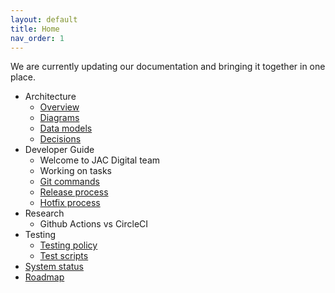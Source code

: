 ```yaml
---
layout: default
title: Home
nav_order: 1
---
```


We are currently updating our documentation and bringing it together in one place.

- Architecture
  - [Overview](architecture/overview.md)
  - [Diagrams](architecture/index.md)
  - [Data models](architecture/data-models/index.md)
  - [Decisions](architecture/decisions/index.md)
- Developer Guide
  - Welcome to JAC Digital team
  - Working on tasks
  - [Git commands](git-commands.md)
  - [Release process](release-process.md)
  - [Hotfix process](hotfix-process.md)
- Research
  - Github Actions vs CircleCI
- Testing
  - [Testing policy](testing-policy.md)
  - [Test scripts](test-scripts.md)
- [System status](status.md)
- [Roadmap](roadmap.md)